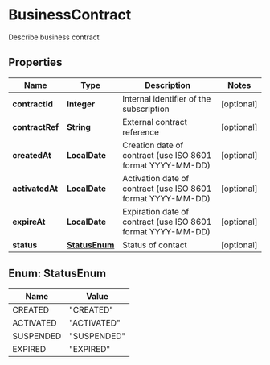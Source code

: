

# BusinessContract

Describe business contract
## Properties

Name | Type | Description | Notes
------------ | ------------- | ------------- | -------------
**contractId** | **Integer** | Internal identifier of the subscription |  [optional]
**contractRef** | **String** | External contract reference |  [optional]
**createdAt** | **LocalDate** | Creation date of contract (use ISO 8601 format YYYY-MM-DD) |  [optional]
**activatedAt** | **LocalDate** | Activation date of contract (use ISO 8601 format YYYY-MM-DD) |  [optional]
**expireAt** | **LocalDate** | Expiration date of contract (use ISO 8601 format YYYY-MM-DD) |  [optional]
**status** | [**StatusEnum**](#StatusEnum) | Status of contact |  [optional]



## Enum: StatusEnum

Name | Value
---- | -----
CREATED | &quot;CREATED&quot;
ACTIVATED | &quot;ACTIVATED&quot;
SUSPENDED | &quot;SUSPENDED&quot;
EXPIRED | &quot;EXPIRED&quot;



